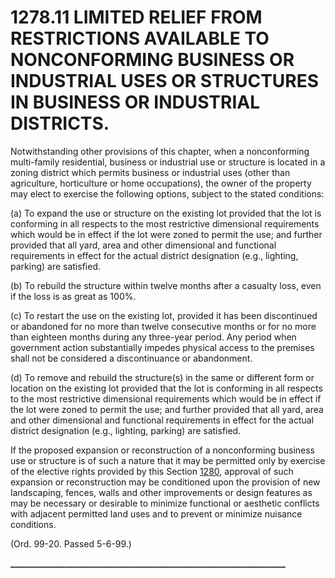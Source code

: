 1278.11 LIMITED RELIEF FROM RESTRICTIONS AVAILABLE TO NONCONFORMING BUSINESS OR INDUSTRIAL USES OR STRUCTURES IN BUSINESS OR INDUSTRIAL DISTRICTS.
==================================================================================================================================================

Notwithstanding other provisions of this chapter, when a nonconforming
multi-family residential, business or industrial use or structure is
located in a zoning district which permits business or industrial uses
(other than agriculture, horticulture or home occupations), the owner of
the property may elect to exercise the following options, subject to the
stated conditions:

​(a) To expand the use or structure on the existing lot provided that
the lot is conforming in all respects to the most restrictive
dimensional requirements which would be in effect if the lot were zoned
to permit the use; and further provided that all yard, area and other
dimensional and functional requirements in effect for the actual
district designation (e.g., lighting, parking) are satisfied.

​(b) To rebuild the structure within twelve months after a casualty
loss, even if the loss is as great as 100%.

​(c) To restart the use on the existing lot, provided it has been
discontinued or abandoned for no more than twelve consecutive months or
for no more than eighteen months during any three-year period. Any
period when government action substantially impedes physical access to
the premises shall not be considered a discontinuance or abandonment.

​(d) To remove and rebuild the structure(s) in the same or different
form or location on the existing lot provided that the lot is conforming
in all respects to the most restrictive dimensional requirements which
would be in effect if the lot were zoned to permit the use; and further
provided that all yard, area and other dimensional and functional
requirements in effect for the actual district designation (e.g.,
lighting, parking) are satisfied.

If the proposed expansion or reconstruction of a nonconforming business
use or structure is of such a nature that it may be permitted only by
exercise of the elective rights provided by this Section
[1280](54e5c471.html), approval of such expansion or reconstruction may
be conditioned upon the provision of new landscaping, fences, walls and
other improvements or design features as may be necessary or desirable
to minimize functional or aesthetic conflicts with adjacent permitted
land uses and to prevent or minimize nuisance conditions.

(Ord. 99-20. Passed 5-6-99.)

**\_\_\_\_\_\_\_\_\_\_\_\_\_\_\_\_\_\_\_\_\_\_\_\_\_\_\_\_\_\_\_\_\_\_\_\_\_\_\_\_\_\_\_\_\_\_\_\_\_\_\_\_\_\_\_\_\_\_\_\_\_\_\_\_\_\_**
